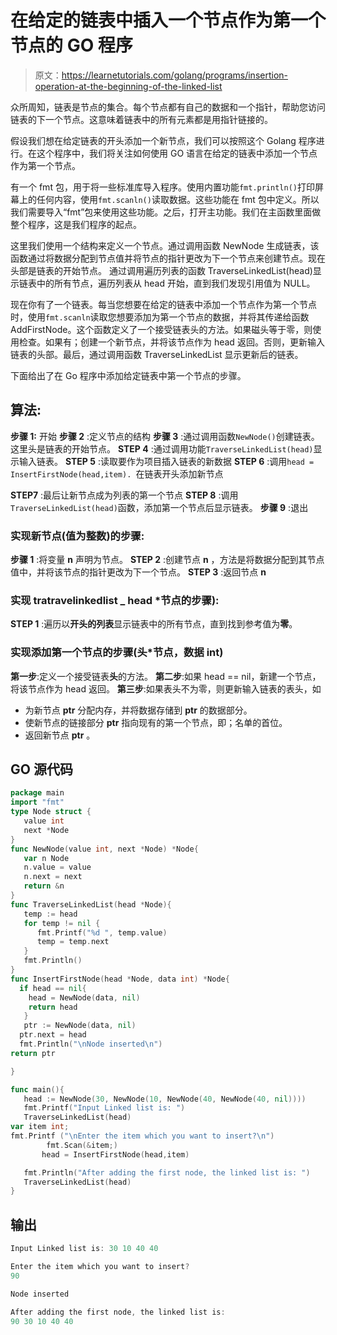 # 在给定的链表中插入一个节点作为第一个节点的 GO 程序

> 原文：<https://learnetutorials.com/golang/programs/insertion-operation-at-the-beginning-of-the-linked-list>

众所周知，链表是节点的集合。每个节点都有自己的数据和一个指针，帮助您访问链表的下一个节点。这意味着链表中的所有元素都是用指针链接的。

假设我们想在给定链表的开头添加一个新节点，我们可以按照这个 Golang 程序进行。在这个程序中，我们将关注如何使用 GO 语言在给定的链表中添加一个节点作为第一个节点。

有一个 fmt 包，用于将一些标准库导入程序。使用内置功能`fmt.println()`打印屏幕上的任何内容，使用`fmt.scanln()`读取数据。这些功能在 fmt 包中定义。所以我们需要导入“fmt”包来使用这些功能。之后，打开主功能。我们在主函数里面做整个程序，这是我们程序的起点。

这里我们使用一个结构来定义一个节点。通过调用函数 NewNode 生成链表，该函数通过将数据分配到节点值并将节点的指针更改为下一个节点来创建节点。现在头部是链表的开始节点。
通过调用遍历列表的函数 TraverseLinkedList(head)显示链表中的所有节点，遍历列表从 head 开始，直到我们发现引用值为 NULL。

现在你有了一个链表。每当您想要在给定的链表中添加一个节点作为第一个节点时，使用`fmt.scanln`读取您想要添加为第一个节点的数据，并将其传递给函数 AddFirstNode。这个函数定义了一个接受链表头的方法。如果磁头等于零，则使用检查。如果有；创建一个新节点，并将该节点作为 head 返回。否则，更新输入链表的头部。最后，通过调用函数 TraverseLinkedList 显示更新后的链表。

下面给出了在 Go 程序中添加给定链表中第一个节点的步骤。

## 算法:

**步骤 1:** 开始
**步骤 2** :定义节点的结构
**步骤 3** :通过调用函数`NewNode()`创建链表。这里头是链表的开始节点。
**STEP 4** :通过调用功能`TraverseLinkedList(head)`显示输入链表。
**STEP 5** :读取要作为项目插入链表的新数据
**STEP 6** :调用`head = InsertFirstNode(head,item). `在链表开头添加新节点

**STEP7** :最后让新节点成为列表的第一个节点
**STEP 8** :调用`TraverseLinkedList(head)`函数，添加第一个节点后显示链表。
**步骤 9** :退出

### 实现新节点(值为整数)的步骤:

**步骤 1** :将变量 **n** 声明为节点。
**STEP 2** :创建节点 **n** ，方法是将数据分配到其节点值中，并将该节点的指针更改为下一个节点。
**STEP 3** :返回节点 **n**

### 实现 tratravelinkedlist _ head *节点的步骤):

**STEP 1** :遍历以**开头的列表**显示链表中的所有节点，直到找到参考值为**零**。

### 实现添加第一个节点的步骤(头*节点，数据 int)

**第一步**:定义一个接受链表**头**的方法。
**第二步**:如果 head == nil，新建一个节点，将该节点作为 head 返回。
**第三步**:如果表头不为零，则更新输入链表的表头，如

*   为新节点 **ptr** 分配内存，并将数据存储到 **ptr** 的数据部分。
*   使新节点的链接部分 **ptr** 指向现有的第一个节点，即；名单的首位。
*   返回新节点 **ptr** 。

## GO 源代码

```go
package main
import "fmt"
type Node struct {
   value int
   next *Node
}
func NewNode(value int, next *Node) *Node{
   var n Node
   n.value = value
   n.next = next
   return &n
}
func TraverseLinkedList(head *Node){
   temp := head
   for temp != nil {
      fmt.Printf("%d ", temp.value)
      temp = temp.next
   }
   fmt.Println()
}
func InsertFirstNode(head *Node, data int) *Node{
  if head == nil{
    head = NewNode(data, nil)
    return head
   }
   ptr := NewNode(data, nil)
  ptr.next = head
  fmt.Println("\nNode inserted\n") 
return ptr

}

func main(){
   head := NewNode(30, NewNode(10, NewNode(40, NewNode(40, nil))))
   fmt.Printf("Input Linked list is: ")
   TraverseLinkedList(head)
var item int;
fmt.Printf ("\nEnter the item which you want to insert?\n") 
        fmt.Scan(&item;)
       head = InsertFirstNode(head,item)  

   fmt.Println("After adding the first node, the linked list is: ")
   TraverseLinkedList(head)
} 

```

## 输出

```go
Input Linked list is: 30 10 40 40 

Enter the item which you want to insert?
90

Node inserted

After adding the first node, the linked list is: 
90 30 10 40 40 
```